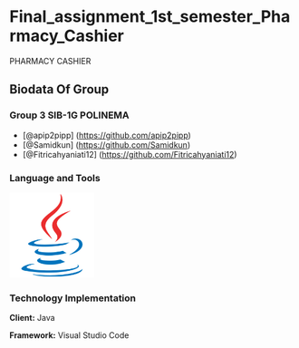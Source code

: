 # Final_assignment_1st_semester_Pharmacy_Cashier
PHARMACY CASHIER 

## Biodata Of Group
### Group 3 SIB-1G POLINEMA
- [@apip2pipp] (https://github.com/apip2pipp)
- [@Samidkun] (https://github.com/Samidkun)
- [@Fitricahyaniati12] (https://github.com/Fitricahyaniati12)

### Language and Tools

<p align="left"> <a href="https://www.java.com" target="_blank" rel="noreferrer"> 
<img src="https://raw.githubusercontent.com/devicons/devicon/master/icons/java/java-original.svg" alt="java" width="150" height="150"/> </a> </p>

### Technology Implementation

**Client:** Java

**Framework:** Visual Studio Code
